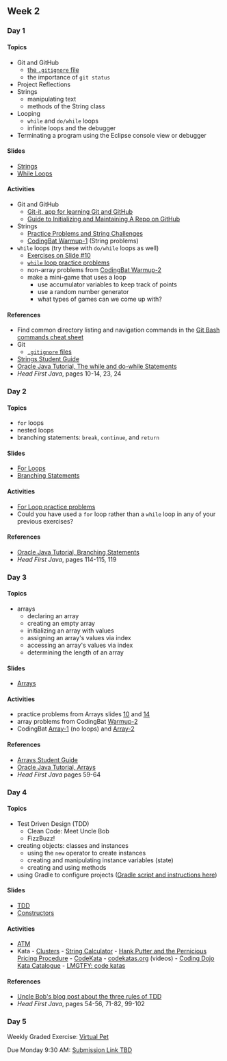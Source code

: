 ## Week 2

### Day 1

#### Topics

-   Git and GitHub
    -   [the `.gitignore` file](https://wecancodeit.github.io/java-resources/git/ignore/)
    -   the importance of `git status`
-   Project Reflections
-   Strings
    -   manipulating text
    -   methods of the String class
-   Looping
    -   `while` and `do/while` loops
    -   infinite loops and the debugger
-   Terminating a program using the Eclipse console view or debugger

#### Slides

-   [Strings](https://wecancodeit.github.io/java-slides/fundamentals/strings/)
-   [While Loops](https://wecancodeit.github.io/java-slides/fundamentals/while-loops/)

#### Activities

-   Git and GitHub
    -   [Git-it, app for learning Git and GitHub](https://github.com/jlord/git-it-electron)
    -   [Guide to Initializing and Maintaining A Repo on GitHub](https://wecancodeit.github.io/java-resources/git/managing-your-repo/)
-   Strings
    -   [Practice Problems and String Challenges](https://wecancodeit.github.io/java-exercises/fundamentals-practice-problems/strings/)
    -   [CodingBat Warmup-1](https://codingbat.com/java/Warmup-1) (String problems)
-   `while` loops (try these with `do/while` loops as well)
    -   [Exercises on Slide #10](https://wecancodeit.github.io/java-slides/fundamentals/while-loops/#/10)
    -   [`while` loop practice problems](https://wecancodeit.github.io/java-exercises/fundamentals-practice-problems/while-loops/)
    -   non-array problems from [CodingBat Warmup-2](https://codingbat.com/java/Warmup-2)
    -   make a mini-game that uses a loop
        -   use accumulator variables to keep track of points
        -   use a random number generator
        -   what types of games can we come up with?

#### References

-   Find common directory listing and navigation commands in the [Git Bash commands cheat sheet](https://wecancodeit.github.io/java-resources/bash/)
-   Git
    -   [`.gitignore` files](https://wecancodeit.github.io/java-resources/git/ignore/)
-   [Strings Student Guide](https://wecancodeit.github.io/java-resources/fundamentals/strings/)
-   [Oracle Java Tutorial, The while and do-while Statements](https://docs.oracle.com/javase/tutorial/java/nutsandbolts/while.html)
-   _Head First Java_, pages 10-14, 23, 24

### Day 2

#### Topics

-   `for` loops
-   nested loops
-   branching statements: `break`, `continue`, and `return`

#### Slides

-   [For Loops](https://wecancodeit.github.io/java-slides/fundamentals/for-loops/)
-   [Branching Statements](https://wecancodeit.github.io/java-slides/fundamentals/branching-statements/)

#### Activities

-   [For Loop practice problems](https://wecancodeit.github.io/java-exercises/fundamentals-practice-problems/for-loops/)
-   Could you have used a `for` loop rather than a `while` loop in any of your previous exercises?

#### References

-   [Oracle Java Tutorial, Branching Statements](https://docs.oracle.com/javase/tutorial/java/nutsandbolts/branch.html)
-   _Head First Java_, pages 114-115, 119

### Day 3

#### Topics

-   arrays
    -   declaring an array
    -   creating an empty array
    -   initializing an array with values
    -   assigning an array's values via index
    -   accessing an array's values via index
    -   determining the length of an array

#### Slides

-   [Arrays](https://wecancodeit.github.io/java-slides/fundamentals/arrays/)

#### Activities

-   practice problems from Arrays slides [10](https://wecancodeit.github.io/java-slides/fundamentals/arrays/#/10) and [14](https://wecancodeit.github.io/java-slides/fundamentals/arrays/#/14)
-   array problems from CodingBat [Warmup-2](https://codingbat.com/java/Warmup-2)
-   CodingBat [Array-1](https://codingbat.com/java/Array-1) (no loops) and [Array-2](https://codingbat.com/java/Array-2)

#### References

-   [Arrays Student Guide](https://wecancodeit.github.io/java-resources/fundamentals/arrays/)
-   [Oracle Java Tutorial, Arrays](https://docs.oracle.com/javase/tutorial/java/nutsandbolts/arrays.html)
-   _Head First Java_ pages 59-64

### Day 4

#### Topics

-   Test Driven Design (TDD)
    -   Clean Code: Meet Uncle Bob
    -   FizzBuzz!
-   creating objects: classes and instances
    -   using the `new` operator to create instances
    -   creating and manipulating instance variables (state)
    -   creating and using methods
-   using Gradle to configure projects ([Gradle script and instructions here](https://github.com/WeCanCodeIT/gradle-scripts/blob/master/README.md))

#### Slides

-   [TDD](https://wecancodeit.github.io/java-slides/testing/tdd-intro/)
-   [Constructors](https://wecancodeit.github.io/java-slides/objects/constructors/)

#### Activities

-   [ATM](https://wecancodeit.github.io/java-exercises/atm/)
-   Kata - [Clusters](https://wecancodeit.github.io/kata/beginner/clusters/) - [String Calculator](https://wecancodeit.github.io/kata/beginner/string-calculator/) - [Hank Putter and the Pernicious Pricing Procedure](https://wecancodeit.github.io/kata/hank-putter/) - [CodeKata](http://codekata.com/) - [codekatas.org](http://www.codekatas.org/) (videos) - [Coding Dojo Kata Catalogue](http://codingdojo.org/KataCatalogue/) - [LMGTFY: code katas](http://lmgtfy.com/?q=code+katas)

#### References

-   [Uncle Bob's blog post about the three rules of TDD](http://butunclebob.com/ArticleS.UncleBob.TheThreeRulesOfTdd)
-   _Head First Java_, pages 54-56, 71-82, 99-102

### Day 5

Weekly Graded Exercise: [Virtual Pet](https://wecancodeit.github.io/java-exercises/virtual-pet/)

Due Monday 9:30 AM: [Submission Link TBD](#)
